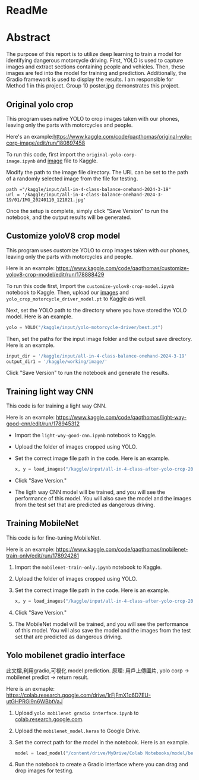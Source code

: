 # ReadMe

# Abstract

The purpose of this report is to utilize deep learning to train a model for identifying dangerous motorcycle driving. First, YOLO is used to capture images and extract sections containing people and vehicles. Then, these images are fed into the model for training and prediction. Additionally, the Gradio framework is used to display the results. I am responsible for Method 1 in this project. Group 10 poster.jpg demonstrates this project.

## **Original yolo crop**

This program uses native YOLO to crop images taken with our phones, leaving only the parts with motorcycles and people.

Here's an example:https://www.kaggle.com/code/qaqthomas/original-yolo-corp-image/edit/run/180897458

To run this code, first import the `original-yolo-corp-image.ipynb` and [image](https://www.kaggle.com/datasets/qaqthomas/all-in-4-class-balance-onehand-2024-3-19) file to Kaggle.

Modify the path to the image file directory. The URL can be set to the path of a randomly selected image from the file for testing.

```
path ="/kaggle/input/all-in-4-class-balance-onehand-2024-3-19"
url = '/kaggle/input/all-in-4-class-balance-onehand-2024-3-19/01/IMG_20240110_121021.jpg'
```

Once the setup is complete, simply click "Save Version" to run the notebook, and the output results will be generated.

## Customize yoloV8 crop model

This program uses customize YOLO to crop images taken with our phones, leaving only the parts with motorcycles and people.

Here is an example: https://www.kaggle.com/code/qaqthomas/customize-yolov8-crop-model/edit/run/178888429

To run this code first, Import the `customize-yolov8-crop-model.ipynb` notebook to Kaggle. Then, upload our [images](https://www.kaggle.com/datasets/qaqthomas/all-in-4-class-balance-onehand-2024-3-19) and `yolo_crop_motorcycle_driver_model.pt` to Kaggle as well.

Next, set the YOLO path to the directory where you have stored the YOLO model. Here is an example.

```python
yolo = YOLO("/kaggle/input/yolo-motorcycle-driver/best.pt")
```

Then, set the paths for the input image folder and the output save directory. Here is an example.

```python
input_dir = '/kaggle/input/all-in-4-class-balance-onehand-2024-3-19'
output_dir1 = '/kaggle/working/image/'
```

Click "Save Version" to run the notebook and generate the results.

## Training light way CNN

This code is for training a light way CNN.

Here is an example: https://www.kaggle.com/code/qaqthomas/light-way-good-cnn/edit/run/178945312

- Import the `light-way-good-cnn.ipynb` notebook to Kaggle.
- Upload the folder of images cropped using YOLO.
- Set the correct image file path in the code. Here is an example.
    
    ```python
    x, y = load_images("/kaggle/input/all-in-4-class-after-yolo-crop-2024-3-19")
    ```
    
- Click "Save Version."
- The ligth way CNN model will be trained, and you will see the performance of this model. You will also save the model and the images from the test set that are predicted as dangerous driving.

## Training MobileNet

This code is for fine-tuning MobileNet.

Here is an example: https://www.kaggle.com/code/qaqthomas/mobilenet-train-only/edit/run/178924261

1. Import the `mobilenet-train-only.ipynb` notebook to Kaggle.
2. Upload the folder of images cropped using YOLO.
3. Set the correct image file path in the code. Here is an example.
    
    ```python
    x, y = load_images("/kaggle/input/all-in-4-class-after-yolo-crop-2024-3-19")
    ```
    
4. Click "Save Version."
5. The MobileNet model will be trained, and you will see the performance of this model. You will also save the model and the images from the test set that are predicted as dangerous driving.

## Yolo mobilenet gradio interface

此文檔,利用gradio,可視化 model prediction. 原理: 用戶上傳圖片, yolo corp -> mobilenet predict -> return result.

Here is an exmaple: https://colab.research.google.com/drive/1rFjFmX1c6D7EU-utGHPRGi9n6WBbtVaJ

1. Upload `yolo mobilenet gradio interface.ipynb` to [colab.research.google.com](https://colab.research.google.com/).
2. Upload the `mobilenet_model.keras` to Google Drive.
3. Set the correct path for the model in the notebook. Here is an example.
    
    ```python
    model = load_model("/content/drive/MyDrive/Colab Notebooks/model/best_model.keras")
    ```
    
4. Run the notebook to create a Gradio interface where you can drag and drop images for testing.